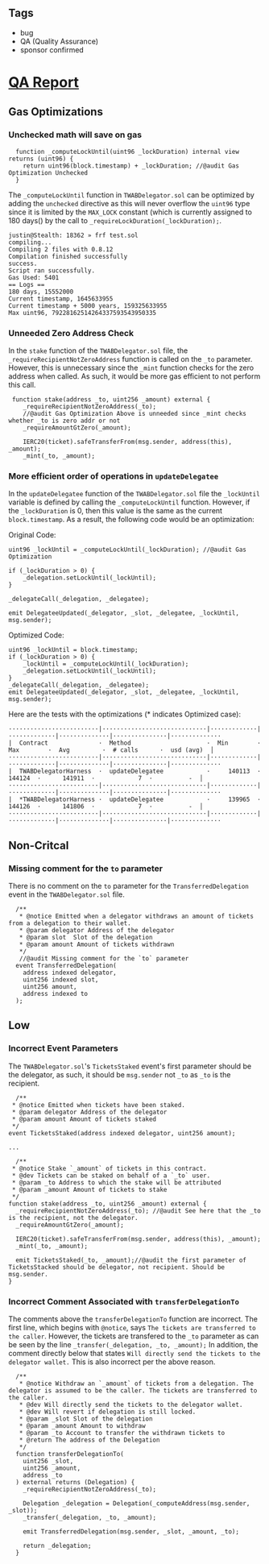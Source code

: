 ## Tags

- bug
- QA (Quality Assurance)
- sponsor confirmed

# [QA Report](https://github.com/code-423n4/2022-02-pooltogether-findings/issues/40) 

## Gas Optimizations

### Unchecked math will save on gas
```
  function _computeLockUntil(uint96 _lockDuration) internal view returns (uint96) {
    return uint96(block.timestamp) + _lockDuration; //@audit Gas Optimization Unchecked
  }
```
The `_computeLockUntil` function in `TWABDelegator.sol` can be optimized by adding the `unchecked` directive as this will never overflow the `uint96` type since it is limited by the `MAX_LOCK` constant (which is currently assigned to 180 days() by the call to `_requireLockDuration(_lockDuration);`.
```
justin@Stealth: 18362 » frf test.sol
compiling...
Compiling 2 files with 0.8.12
Compilation finished successfully
success.
Script ran successfully.
Gas Used: 5401
== Logs == 
180 days, 15552000
Current timestamp, 1645633955
Current timestamp + 5000 years, 159325633955
Max uint96, 79228162514264337593543950335

```

### Unneeded Zero Address Check
In the `stake` function of the `TWABDelegator.sol` file, the `_requireRecipientNotZeroAddress` function is called on the `_to` parameter. However, this is unnecessary since the `_mint` function checks for the zero address when called. As such, it would be more gas efficient to not perform this call.
```
 function stake(address _to, uint256 _amount) external {
    _requireRecipientNotZeroAddress(_to);
    //@audit Gas Optimization Above is unneeded since _mint checks whether _to is zero addr or not
    _requireAmountGtZero(_amount);

    IERC20(ticket).safeTransferFrom(msg.sender, address(this), _amount);
    _mint(_to, _amount);
```


### More efficient order of operations in `updateDelegatee`
In the `updateDelegatee` function of the `TWABDelegator.sol` file the `_lockUntil` variable is defined by calling the `_computeLockUntil` function. However, if the `_lockDuration` is 0, then this value is the same as the current `block.timestamp`. As a result, the following code would be an optimization:

Original Code:
```
uint96 _lockUntil = _computeLockUntil(_lockDuration); //@audit Gas Optimization

if (_lockDuration > 0) {
    _delegation.setLockUntil(_lockUntil);
}

_delegateCall(_delegation, _delegatee);

emit DelegateeUpdated(_delegator, _slot, _delegatee, _lockUntil, msg.sender);
```

Optimized Code:
```
uint96 _lockUntil = block.timestamp;
if (_lockDuration > 0) {
    _lockUntil = _computeLockUntil(_lockDuration);
    _delegation.setLockUntil(_lockUntil);
}
_delegateCall(_delegation, _delegatee);
emit DelegateeUpdated(_delegator, _slot, _delegatee, _lockUntil, msg.sender);
```

Here are the tests with the optimizations (* indicates Optimized case):
```
·························|·····························|·············|·············|··············|···············|··············
|  Contract              ·  Method                     ·  Min        ·  Max        ·  Avg         ·  # calls      ·  usd (avg)  │
·························|·····························|·············|·············|··············|···············|··············
|  TWABDelegatorHarness  ·  updateDelegatee            ·     140113  ·     144124  ·      141911  ·            7  ·          -  │
·························|·····························|·············|·············|··············|···············|··············
|  *TWABDelegatorHarness ·  updateDelegatee            ·     139965  ·     144126  ·      141806  ·            7  ·          -  │
·························|·····························|·············|·············|··············|···············|··············
```


## Non-Critcal 

### Missing comment for the `to` parameter
There is no comment on the `to` parameter for the `TransferredDelegation` event in the `TWABDelegator.sol` file.
```
  /**
   * @notice Emitted when a delegator withdraws an amount of tickets from a delegation to their wallet.
   * @param delegator Address of the delegator
   * @param slot  Slot of the delegation
   * @param amount Amount of tickets withdrawn
   */
   //@audit Missing comment for the `to` parameter
  event TransferredDelegation(
    address indexed delegator,
    uint256 indexed slot,
    uint256 amount,
    address indexed to
  );
  ```


  ## Low

  ### Incorrect Event Parameters
  The `TWABDelegator.sol`'s `TicketsStaked` event's first parameter should be the delegator, as such, it should be `msg.sender` not `_to` as `_to` is the recipient.
  ```
    /**
   * @notice Emitted when tickets have been staked.
   * @param delegator Address of the delegator
   * @param amount Amount of tickets staked
   */
  event TicketsStaked(address indexed delegator, uint256 amount);

  ...

    /**
   * @notice Stake `_amount` of tickets in this contract.
   * @dev Tickets can be staked on behalf of a `_to` user.
   * @param _to Address to which the stake will be attributed
   * @param _amount Amount of tickets to stake
   */
  function stake(address _to, uint256 _amount) external {
    _requireRecipientNotZeroAddress(_to); //@audit See here that the _to is the recipient, not the delegator.
    _requireAmountGtZero(_amount);

    IERC20(ticket).safeTransferFrom(msg.sender, address(this), _amount);
    _mint(_to, _amount);

    emit TicketsStaked(_to, _amount);//@audit the first parameter of TicketsStacked should be delegator, not recipient. Should be msg.sender.
  }
  ```

### Incorrect Comment Associated with `transferDelegationTo`
The comments above the `transferDelegationTo` function are incorrect. The first line, which begins with `@notice`, says `The tickets are transferred to the caller`. However, the tickets are transfered to the `_to` parameter as can be seen by the line `_transfer(_delegation, _to, _amount);`
In addition, the comment directly below that states `Will directly send the tickets to the delegator wallet.` This is also incorrect per the above reason.
```
  /**
   * @notice Withdraw an `_amount` of tickets from a delegation. The delegator is assumed to be the caller. The tickets are transferred to the caller.
   * @dev Will directly send the tickets to the delegator wallet.
   * @dev Will revert if delegation is still locked.
   * @param _slot Slot of the delegation
   * @param _amount Amount to withdraw
   * @param _to Account to transfer the withdrawn tickets to
   * @return The address of the Delegation
   */
  function transferDelegationTo(
    uint256 _slot,
    uint256 _amount,
    address _to
  ) external returns (Delegation) {
    _requireRecipientNotZeroAddress(_to);

    Delegation _delegation = Delegation(_computeAddress(msg.sender, _slot));
    _transfer(_delegation, _to, _amount);

    emit TransferredDelegation(msg.sender, _slot, _amount, _to);

    return _delegation;
  }
  ```
  